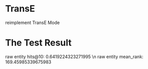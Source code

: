 # TransE
reimplement TransE Mode

# The Test Result
raw entity hits@10:  0.6419224323271995 \n
raw entity mean_rank:  169.45985339675983

